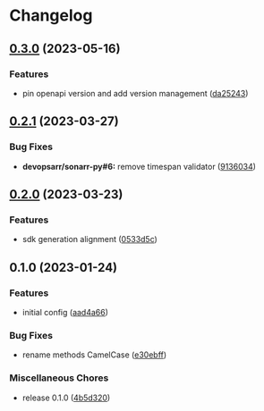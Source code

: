# Changelog

## [0.3.0](https://github.com/devopsarr/radarr-go/compare/v0.2.1...v0.3.0) (2023-05-16)


### Features

* pin openapi version and add version management ([da25243](https://github.com/devopsarr/radarr-go/commit/da25243f344fe503393c389584f0b4e1471250cc))

## [0.2.1](https://github.com/devopsarr/radarr-go/compare/v0.2.0...v0.2.1) (2023-03-27)


### Bug Fixes

* **devopsarr/sonarr-py#6:** remove timespan validator ([9136034](https://github.com/devopsarr/radarr-go/commit/913603435f489df764fe58bfaef650081a8167de))

## [0.2.0](https://github.com/devopsarr/radarr-go/compare/v0.1.0...v0.2.0) (2023-03-23)


### Features

* sdk generation alignment ([0533d5c](https://github.com/devopsarr/radarr-go/commit/0533d5c1c82fea70008f2f1e0c974b9eab3d3198))

## 0.1.0 (2023-01-24)


### Features

* initial config ([aad4a66](https://github.com/devopsarr/radarr-go/commit/aad4a669ca5765d3b5ba6d2904a3101ab4ef27ad))


### Bug Fixes

* rename methods CamelCase ([e30ebff](https://github.com/devopsarr/radarr-go/commit/e30ebffa5aa2ffa00aadb15af7409d39c19138c6))


### Miscellaneous Chores

* release 0.1.0 ([4b5d320](https://github.com/devopsarr/radarr-go/commit/4b5d32049647b0dcc8e697a1308795c65d0b2150))
